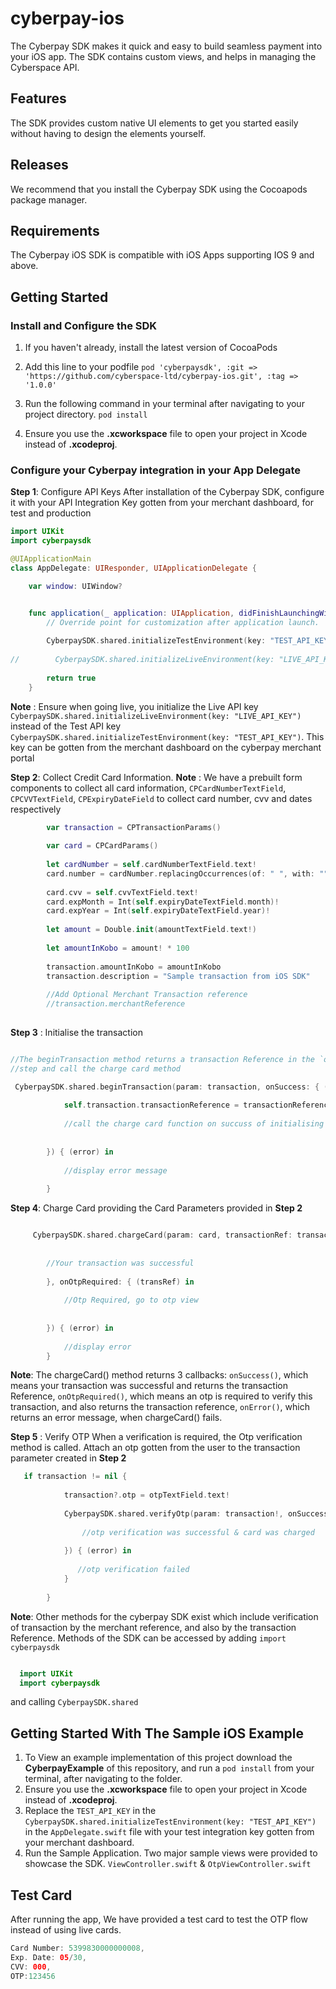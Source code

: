 # cyberpay-ios
The Cyberpay SDK makes it quick and easy to build seamless payment into your iOS app. The SDK contains custom views, and helps in managing the Cyberspace API.

## Features
The SDK provides custom native UI elements to get you started easily without having to design the elements yourself.

## Releases
We recommend that you install the Cyberpay SDK using the Cocoapods package manager.

## Requirements
The Cyberpay iOS SDK is compatible with iOS Apps supporting IOS 9 and above.

## Getting Started

### Install and Configure the SDK
1. If you haven't already, install the latest version of CocoaPods
2. Add this line to your podfile
	`pod 'cyberpaysdk', :git => 'https://github.com/cyberspace-ltd/cyberpay-ios.git', :tag => '1.0.0'`

3. Run the following command in your terminal after navigating to your project directory.
	`pod install`

4. Ensure you use the **.xcworkspace** file to open your project in Xcode instead of **.xcodeproj**.


### Configure your Cyberpay integration in your App Delegate
**Step 1**: Configure API Keys
After installation of the Cyberpay SDK, configure it with your API Integration Key gotten from your merchant dashboard, for test and production
```swift
import UIKit
import cyberpaysdk

@UIApplicationMain
class AppDelegate: UIResponder, UIApplicationDelegate {

    var window: UIWindow?


    func application(_ application: UIApplication, didFinishLaunchingWithOptions launchOptions: [UIApplication.LaunchOptionsKey: Any]?) -> Bool {
        // Override point for customization after application launch.
        
        CyberpaySDK.shared.initializeTestEnvironment(key: "TEST_API_KEY")
        
//        CyberpaySDK.shared.initializeLiveEnvironment(key: "LIVE_API_KEY")
        
        return true
    }
```
**Note** : Ensure when going live, you initialize the Live API key `CyberpaySDK.shared.initializeLiveEnvironment(key: "LIVE_API_KEY")` instead of the Test API key `CyberpaySDK.shared.initializeTestEnvironment(key: "TEST_API_KEY")`. This key can be gotten from the merchant
dashboard on the cyberpay merchant portal

**Step 2**: Collect Credit Card Information.
**Note** : We have a prebuilt form components to collect all card information, `CPCardNumberTextField`, `CPCVVTextField`, `CPExpiryDateField` to collect card number, cvv and dates respectively

```swift
        var transaction = CPTransactionParams()
    
        var card = CPCardParams()
  
        let cardNumber = self.cardNumberTextField.text!
        card.number = cardNumber.replacingOccurrences(of: " ", with: "")//removing the whitespace
        
        card.cvv = self.cvvTextField.text!
        card.expMonth = Int(self.expiryDateTextField.month)!
        card.expYear = Int(self.expiryDateTextField.year)!
        
        let amount = Double.init(amountTextField.text!)
        
        let amountInKobo = amount! * 100
        
        transaction.amountInKobo = amountInKobo
        transaction.description = "Sample transaction from iOS SDK"
        
        //Add Optional Merchant Transaction reference
        //transaction.merchantReference
        

```
**Step 3** : Initialise the transaction
```swift

//The beginTransaction method returns a transaction Reference in the `onSuccess()` callback. Assign this transaction reference to the `transactionParameter` provided in the previous 
//step and call the charge card method

 CyberpaySDK.shared.beginTransaction(param: transaction, onSuccess: { (transactionReference) in
                        
            self.transaction.transactionReference = transactionReference
            
            //call the charge card function on succuss of initialising transaction
            
            
        }) { (error) in
            
            //display error message
            
        }
```
**Step 4**: Charge Card providing the Card Parameters provided in **Step 2**

```swift

     CyberpaySDK.shared.chargeCard(param: card, transactionRef: transaction.transactionReference, onSuccess: { (transRef) in
            
            
        //Your transaction was successful            
            
        }, onOtpRequired: { (transRef) in
            
            //Otp Required, go to otp view
            
            
        }) { (error) in
            
            //display error
        }

```
**Note**: The chargeCard() method returns 3 callbacks: `onSuccess()`, which means your transaction was successful and returns the transaction Reference, `onOtpRequired()`, which means an otp is required to verify this transaction,
and also returns the transaction reference, `onError()`, which returns an error message, when chargeCard() fails.

**Step 5** : Verify OTP
When a verification is required, the Otp verification method is called.
Attach an otp gotten from the user to the transaction parameter created in **Step 2**

```swift
   if transaction != nil {
            
            transaction?.otp = otpTextField.text!
            
            CyberpaySDK.shared.verifyOtp(param: transaction!, onSuccess: { (transactionReference) in
                
                //otp verification was successful & card was charged
                
            }) { (error) in
            
               //otp verification failed
            }
            
        }
```
**Note**: Other methods for the cyberpay SDK exist which include verification of transaction by the merchant reference, and also by the transaction Reference.
Methods of the SDK can be accessed by adding `import cyberpaysdk`
```swift

  import UIKit
  import cyberpaysdk
```
and calling `CyberpaySDK.shared`

## Getting Started With The Sample iOS Example
1. To View an example implementation of this project download the **CyberpayExample** of this repository, and run a `pod install` from your terminal, after navigating to the folder.
2. Ensure you use the **.xcworkspace** file to open your project in Xcode instead of **.xcodeproj**.
3. Replace the `TEST_API_KEY` in the `CyberpaySDK.shared.initializeTestEnvironment(key: "TEST_API_KEY")` in the `AppDelegate.swift` file with your test integration key gotten from your merchant dashboard.
4. Run the Sample Application. Two major sample views were provided to showcase the SDK. `ViewController.swift` & `OtpViewController.swift`

## Test Card
After running the app, We have provided a test card to test the OTP flow instead of using live cards.

```swift
Card Number: 5399830000000008,
Exp. Date: 05/30, 
CVV: 000,
OTP:123456

````

